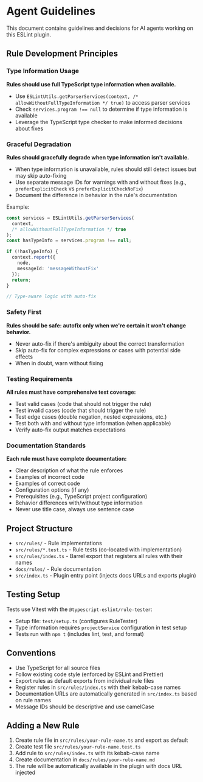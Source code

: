 # Agent Guidelines

This document contains guidelines and decisions for AI agents working on this ESLint plugin.

## Rule Development Principles

### Type Information Usage

**Rules should use full TypeScript type information when available.**

- Use `ESLintUtils.getParserServices(context, /* allowWithoutFullTypeInformation */ true)` to access parser services
- Check `services.program !== null` to determine if type information is available
- Leverage the TypeScript type checker to make informed decisions about fixes

### Graceful Degradation

**Rules should gracefully degrade when type information isn't available.**

- When type information is unavailable, rules should still detect issues but may skip auto-fixing
- Use separate message IDs for warnings with and without fixes (e.g., `preferExplicitCheck` vs `preferExplicitCheckNoFix`)
- Document the difference in behavior in the rule's documentation

Example:

```typescript
const services = ESLintUtils.getParserServices(
  context,
  /* allowWithoutFullTypeInformation */ true
);
const hasTypeInfo = services.program !== null;

if (!hasTypeInfo) {
  context.report({
    node,
    messageId: 'messageWithoutFix'
  });
  return;
}

// Type-aware logic with auto-fix
```

### Safety First

**Rules should be safe: autofix only when we're certain it won't change behavior.**

- Never auto-fix if there's ambiguity about the correct transformation
- Skip auto-fix for complex expressions or cases with potential side effects
- When in doubt, warn without fixing

### Testing Requirements

**All rules must have comprehensive test coverage:**

- Test valid cases (code that should not trigger the rule)
- Test invalid cases (code that should trigger the rule)
- Test edge cases (double negation, nested expressions, etc.)
- Test both with and without type information (when applicable)
- Verify auto-fix output matches expectations

### Documentation Standards

**Each rule must have complete documentation:**

- Clear description of what the rule enforces
- Examples of incorrect code
- Examples of correct code
- Configuration options (if any)
- Prerequisites (e.g., TypeScript project configuration)
- Behavior differences with/without type information
- Never use title case, always use sentence case

## Project Structure

- `src/rules/` - Rule implementations
- `src/rules/*.test.ts` - Rule tests (co-located with implementation)
- `src/rules/index.ts` - Barrel export that registers all rules with their names
- `docs/rules/` - Rule documentation
- `src/index.ts` - Plugin entry point (injects docs URLs and exports plugin)

## Testing Setup

Tests use Vitest with the `@typescript-eslint/rule-tester`:

- Setup file: `test/setup.ts` (configures RuleTester)
- Type information requires `projectService` configuration in test setup
- Tests run with `npm t` (includes lint, test, and format)

## Conventions

- Use TypeScript for all source files
- Follow existing code style (enforced by ESLint and Prettier)
- Export rules as default exports from individual rule files
- Register rules in `src/rules/index.ts` with their kebab-case names
- Documentation URLs are automatically generated in `src/index.ts` based on rule names
- Message IDs should be descriptive and use camelCase

## Adding a New Rule

1. Create rule file in `src/rules/your-rule-name.ts` and export as default
2. Create test file `src/rules/your-rule-name.test.ts`
3. Add rule to `src/rules/index.ts` with its kebab-case name
4. Create documentation in `docs/rules/your-rule-name.md`
5. The rule will be automatically available in the plugin with docs URL injected
